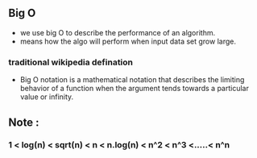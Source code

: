 ## Big O

- we use big O to describe the performance of an algorithm.
- means how the algo will perform when input data set grow large.

### traditional wikipedia defination

- Big O notation is a mathematical notation that describes the limiting behavior of a function when the argument tends towards a particular value or infinity.

## Note :

### 1 < log(n) < sqrt(n) < n < n.log(n) < n^2 < n^3 <.....< n^n
